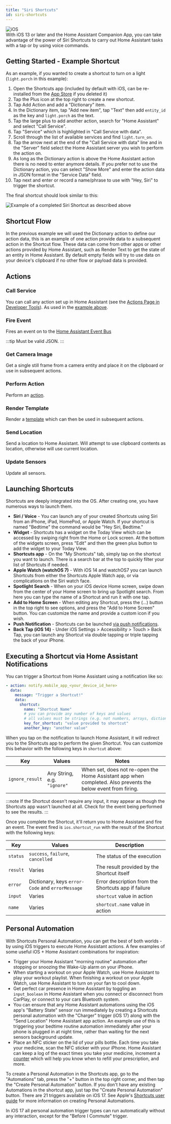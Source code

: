 ```yaml
---
title: "Siri Shortcuts"
id: siri-shortcuts
---
```


![iOS](/assets/iOS.svg)<br />
With iOS 13 or later and the Home Assistant Companion App, you can take advantage of the power of Siri Shortcuts to carry out Home Assistant tasks with a tap or by using voice commands.

## Getting Started - Example Shortcut

As an example, if you wanted to create a shortcut to turn on a light (`light.porch` in this example):

1. Open the Shortcuts app (included by default with iOS, can be re-installed from the [App Store](https://apps.apple.com/us/app/shortcuts/id915249334) if you deleted it)
2. Tap the Plus icon at the top right to create a new shortcut.
3. Tap Add Action and add a "Dictionary" item.
4. In the Dictionary item, tap "Add new item", tap "Text" then add `entity_id` as the key and `light.porch` as the text.
5. Tap the large plus to add another action, search for "Home Assistant" and select "Call Service".
6. Tap "Service" which is highlighted in "Call Service with data".
7. Scroll through the list of available services and find `light.turn_on`.
8. Tap the arrow next at the end of the "Call Service with data" line and in the "Server" field select the Home Assistant server you wish to perform the action on.
9. As long as the Dictionary action is above the Home Assistant action there is no need to enter anymore details. If you prefer not to use the Dictionary action, you can select "Show More" and enter the action data in JSON format in the "Service Data" field.
10. Tap next and enter or record a name/phrase to use with "Hey, Siri" to trigger the shortcut.

The final shortcut should look similar to this:

<img className="center_image" alt="Example of a completed Siri Shortcut as described above" src="/assets/siri-shortcut-example.jpg" />

## Shortcut Flow

In the previous example we will used the Dictionary action to define our action data, this is an example of one action provide data to a subsequent action in the Shortcut flow. These data can come from other apps or other actions provided by Home Assistant, such as Render Text to get the state of an entity in Home Assistant. By default empty fields will try to use data on your device's clipboard if no other flow or payload data is provided.

## Actions

### Call Service

You can call any action set up in Home Assistant (see the [Actions Page in Developer Tools](https://www.home-assistant.io/docs/tools/dev-tools/)). As used in the [example above](#example).

### Fire Event

Fires an event on to the [Home Assistant Event Bus](https://www.home-assistant.io/docs/configuration/events/)

:::tip
Must be valid JSON.
:::

### Get Camera Image

Get a single still frame from a camera entity and place it on the clipboard or use in subsequent actions.

### Perform Action

Perform an [action](core/actions.md).

### Render Template

Render a [template](https://www.home-assistant.io/docs/configuration/templating/) which can then be used in subsequent actions.

### Send Location

Send a location to Home Assistant. Will attempt to use clipboard contents as location, otherwise will use current location.

### Update Sensors

Update all sensors.

## Launching Shortcuts

Shortcuts are deeply integrated into the OS. After creating one, you have numerous ways to launch them.

* **Siri / Voice** - You can launch any of your created Shortcuts using Siri from an iPhone, iPad, HomePod, or Apple Watch. If your shortcut is named "Bedtime" the command would be "Hey Siri, Bedtime."
* **Widget** - Shortcuts has a widget on the Today View which can be accessed by swiping right from the Home or Lock screen. At the bottom of the widgets screen, press "Edit" and then the green plus button to add the widget to your Today View.
* **Shortcuts app** - On the "My Shortcuts" tab, simply tap on the shortcut you want to launch. There is a search bar at the top to quickly filter your list of Shortcuts if needed.
* **Apple Watch (watchOS 7)** - With iOS 14 and watchOS7 you can launch Shortcuts from either the Shortcuts Apple Watch app, or via complications on the Siri watch face.
* **Spotlight Search** - When on your iOS device Home screen, swipe down from the center of your Home screen to bring up Spotlight search. From here you can type the name of a Shortcut and run it with one tap.
* **Add to Home Screen** - When editing any Shortcut, press the (...) button in the top right to see options, and press the "Add to Home Screen" button. You can customize the name and provide a custom icon if you wish.
* **Push Notification** - Shortcuts can be launched [via push notifications](#executing-a-shortcut-via-home-assistant-notifications).
* **Back Tap (iOS 14)** - Under iOS Settings > Accessibility > Touch > Back Tap, you can launch any Shortcut via double tapping or triple tapping the back of your iPhone.

## Executing a Shortcut via Home Assistant Notifications

You can trigger a Shortcut from Home Assistant using a notification like so:

```yaml
- action: notify.mobile_app_<your_device_id_here>
  data:
    message: "Trigger a Shortcut!"
    data:
      shortcut:
        name: "Shortcut Name"
        # you can provide any number of keys and values
        # all values must be strings (e.g. not numbers, arrays, dictionaries, etc.)
        key_for_shortcut: "value provided to shortcut"
        another_key: "another value"
```

When you tap on the notification to launch Home Assistant, it will redirect you to the Shortcuts app to perform the given Shortcut. You can customize this behavior with the following keys in `shortcut` above:

| Key | Values | Notes |
| --- | ------ | ----- |
| `ignore_result` | Any String, e.g. `"ignore"` | When set, does not re-open the Home Assistant app when completed. Also prevents the below event from firing. |

:::note
If the Shortcut doesn't require any input, it may appear as though the Shortcuts app wasn't launched at all. Check for the event being performed to see the results.
:::

Once you complete the Shortcut, it'll return you to Home Assistant and fire an event. The event fired is `ios.shortcut_run` with the result of the Shortcut with the following keys:

| Key | Values | Description |
| -- | -- | -- |
| `status` | `success`, `failure`, `cancelled` | The status of the execution |
| `result` | Varies | The result provided by the Shortcut itself |
| `error` | Dictionary, keys `error-Code` and `errorMessage` | Error description from the Shortcuts app if failure|
| `input` | Varies | `shortcut` value in action |
| `name` | Varies | `shortcut.name` value in action |

## Personal Automation

With Shortcuts Personal Automation, you can get the best of both worlds - by using iOS triggers to execute Home Assistant actions. A few examples of some useful iOS + Home Assistant combinations for inspiration:

* Trigger your Home Assistant "morning routine" automation after stopping or snoozing the Wake-Up alarm on your iPhone.
* When starting a workout on your Apple Watch, use Home Assistant to play your workout playlist. When finishing a workout on your Apple Watch, use Home Assistant to turn on your fan to cool down.
* Get perfect car presence in Home Assistant by toggling an `input_boolean` in Home Assistant when you connect or disconnect from CarPlay, or connect to your cars Bluetooth system.
* You can ensure that any Home Assistant automations using the iOS app's "Battery State" sensor run immediately by creating a Shortcuts personal automation with the "Charger" trigger (iOS 17) along with the "Send Location" Home Assistant app action. An example use of this is triggering your bedtime routine automation immediately after your phone is plugged in at night time, rather than waiting for the next sensors background update.
* Place an NFC sticker on the lid of your pills bottle. Each time you take your medicine, scan the NFC sticker with your iPhone. Home Assistant can keep a log of the exact times you take your medicine, increment a [counter](https://www.home-assistant.io/integrations/counter/) which will help you know when to refill your prescription, and more.

To create a Personal Automation in the Shortcuts app, go to the "Automations" tab, press the "+" button in the top right corner, and then tap the "Create Personal Automation" button. If you don't have any existing Automations in the shortcut app, just tap the "Create Personal Automation" button. There are 21 triggers available on iOS 17. See Apple's [Shortcuts user guide](https://support.apple.com/guide/shortcuts/create-a-new-personal-automation-apdfbdbd7123/3.5/ios/13.5) for more information on creating Personal Automations.

In iOS 17 all personal automation trigger types can run automatically without any interaction, except for the "Before I Commute" trigger.
